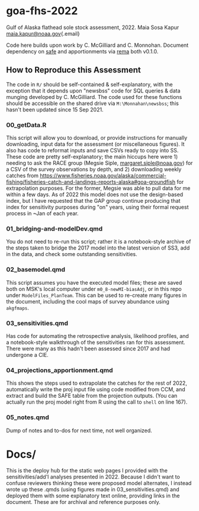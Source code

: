 # goa-fhs-2022

Gulf of Alaska flathead sole stock assessment, 2022. Maia Sosa Kapur [maia.kapur\@noaa.gov](mailto:maia.kapur@noaa.gov){.email}

Code here builds upon work by C. McGilliard and C. Monnohan. Document dependency on [safe](https://github.com/BenWilliams-NOAA/safe) and apportionments via [rema](https://github.com/afsc-assessments/rema) both v0.1.0.

## How to Reproduce this Assessment
The code in `R/` should be self-contained & self-explanatory, with the exception that it depends upon "newsbss" code for SQL queries & data munging developed by C. McGilliard. The code used for these functions should be accessible on the shared drive via `M:\Monnahan\newsbss`; this hasn't been updated since 15 Sep 2021.

### 00_getData.R
This script will allow you to download, or provide instructions for manually downloading, input data for the assessment (or miscellaneous figures). It also has code to reformat inputs and save CSVs ready to copy into SS. These code are pretty self-explanatory; the main hiccups here were 1) needing to ask the RACE group (Megsie Siple, margaret.siple@noaa.gov) for a CSV of the survey observations by depth, and 2) downloading weekly catches from https://www.fisheries.noaa.gov/alaska/commercial-fishing/fisheries-catch-and-landings-reports-alaska#goa-groundfish for extrapolation purposes. For the former, Megsie was able to pull data for me within a few days.
As of 2022 this model does not use the design-based index, but I have requested that the GAP group continue producing that index for sensitivity purposes during "on" years, using their formal request process in ~Jan of each year.

### 01_bridging-and-modelDev.qmd
You do not need to re-run this script; rather it is a notebook-style archive of the steps taken to bridge the 2017 model into the latest version of SS3, add in the data, and check some outstanding sensitivities.

### 02_basemodel.qmd
This script assumes you have the executed model files; these are saved both on MSK's local computer under `m0_8-newMI-biasAdj`, or in this repo under `ModelFiles_PlanTeam`. This can be used to re-create many figures in the document, including the cool maps of survey abundance using `akgfmaps`.

### 03_sensitivities.qmd
Has code for automating the retrospective analysis, likelihood profiles, and a notebook-style walkthrough of the sensitivities ran for this assessment. There were many as this hadn't been assessed since 2017 and had undergone a CIE.

### 04_projections_apportionment.qmd
This shows the steps used to extrapolate the catches for the rest of 2022, automatically write the proj input file using code modified from CCM, and extract and build the SAFE table from the projection outputs. (You can actually run the proj model right from R using the call to `shell` on line 167).

### 05_notes.qmd
Dump of notes and to-dos for next time, not well organized.

# Docs/
This is the deploy hub for the static web pages I provided with the sensitivities/add'l analyses presented in 2022. Because I didn't want to confuse reviewers thinking these were proposed model alternates, I instead wrote up these .qmds (using figures made in 03_sensitivities.qmd) and deployed them with some explanatory text online, providing links in the document. These are for archival and reference purposes only.
